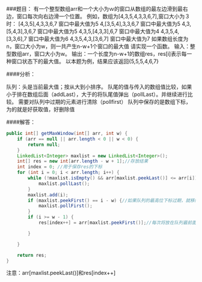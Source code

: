 ###题目：
有一个整型数组arr和一个大小为ｗ的窗口从数组的最左边滑到最右边，窗口每次向右边滑一个位置。
例如，数组为[4,3,5,4,3,3,6,7],窗口大小为３时：
[4,3,5],4,3,3,6,7 窗口中最大值为5
4,[3,5,4],3,3,6,7 窗口中最大值为5
4,3,[5,4,3],3,6,7 窗口中最大值为5
4,3,5,[4,3,3],6,7 窗口中最大值为4
4,3,5,4,[3,3,6],7 窗口中最大值为6
4,3,5,4,3,[3,6,7] 窗口中最大值为7
如果数组长度为n，窗口大小为w，则一共产生n-w+1个窗口的最大值
请实现一个函数。
输入：整型数组arr，窗口大小为w。
输出：一个长度为n-w+1的数组res，res[i]表示每一种窗口状态下的最大值。
以本题为例，结果应该返回{5,5,5,4,6,7}

####分析：

队列：头是当前最大值；按从大到小排序。
队尾的值与传入的数组值比较，如果小于排在数组后面（addLast），大于的将队尾值弹出（pollLast）。并继续进行比较。
需要对队列中过期的元素进行清除（pollfirst）
队列中保存的是数组下标，为的就是好获取值，好删除值

####解答：
```java
public int[] getMaxWindow(int[] arr, int w) {
    if (arr == null || arr.length < 0 || w < 0) {
        return null;
    }
    LinkedList<Integer> maxlist = new LinkedList<Integer>();
    int[] res = new int[arr.length - w + 1];//存放结果
    int index = 0; //用于保存res的下标
    for (int i = 0; i < arr.length; i++) {
        while (!maxlist.isEmpty() && arr[maxlist.peekLast()] <= arr[i]) {//不要忘记maxlist.peekLast()只是下标
            maxlist.pollLast();
        }
        maxlist.add(i);
        if (maxlist.peekFirst() == i - w) {//如果队列的最高位下标过期，就移除
            maxlist.pollFirst();
        }
        if (i >= w - 1) {
            res[index++] = arr[maxlist.peekFirst()];//每次将放在队列最前面的取出

        }

    }

    return res;
}
```

注意：arr[maxlist.peekLast()]和res[index++]
